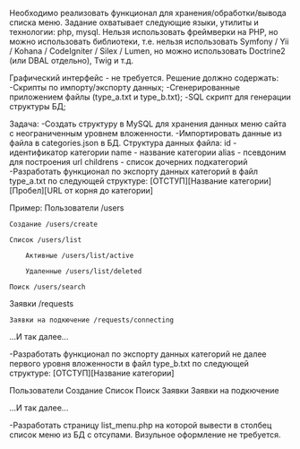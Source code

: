 Необходимо реализовать функционал для хранения/обработки/вывода списка меню.
Задание охватывает следующие языки, утилиты и технологии: php, mysql.
Нельзя использовать фреймверки на PHP, но можно использовать библиотеки, т.е. нельзя использовать Symfony / Yii / Kohana / CodeIgniter / Silex / Lumen, 
но можно использовать Doctrine2 (или DBAL отдельно), Twig и т.д.

Графический интерфейс - не требуется.
Решение должно содержать:
-Скрипты по импорту/экспорту данных;
-Сгенерированные приложением файлы (type_a.txt и type_b.txt);
-SQL скрипт для генерации структуры БД;

Задача:
-Создать структуру в MySQL для хранения данных меню сайта с неограниченным уровнем вложенности.
-Импортировать данные из файла в categories.json в БД.
Структура данных файла:
	id - идентификатор категории
	name - название категории
	alias - псевдоним для построения url
	childrens - список дочерних подкатегорий
-Разработать функционал по экспорту данных категорий в файл type_a.txt по следующей структуре:
[ОТСТУП][Название категории][Пробел][URL от корня до категории]

Пример:
Пользователи /users

	Создание /users/create

	Список /users/list

		Активные /users/list/active

		Удаленные /users/list/deleted

	Поиск /users/search

Заявки /requests

	Заявки на подкючение /requests/connecting

...И так далее...

-Разработать функционал по экспорту данных категорий не далее первого уровня вложенности в файл type_b.txt по следующей структуре:
[ОТСТУП][Название категории]

Пользователи
	Создание
	Список
	Поиск
Заявки
	Заявки на подкючение

...И так далее...

-Разработать страницу list_menu.php на которой вывести в столбец список меню из БД с отсупами. Визульное оформление не требуется.